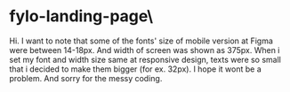# fylo-landing-page\
Hi. I want to note that some of the fonts' size of mobile version at Figma were between 14-18px. And width of screen was shown as 375px. When i set my font and width size same at responsive design, texts were so small that i decided to make them bigger (for ex. 32px). I hope it wont be a problem. And sorry for the messy coding.
